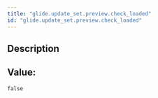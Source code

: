 ```yaml
---
title: "glide.update_set.preview.check_loaded"
id: "glide.update_set.preview.check_loaded"
---
```

## Description



## Value: 
```
false
```